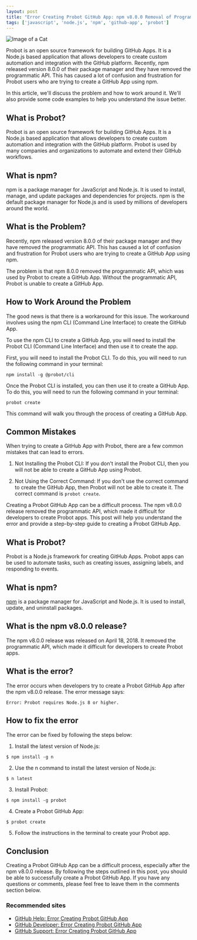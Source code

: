 ```yaml
---
layout: post
title: "Error Creating Probot GitHub App: npm v8.0.0 Removal of Programmatic API"
tags: ['javascript', 'node.js', 'npm', 'github-app', 'probot']
---
```


![Image of a Cat](http://source.unsplash.com/1600x900/?cat)

Probot is an open source framework for building GitHub Apps. It is a Node.js based application that allows developers to create custom automation and integration with the GitHub platform. Recently, npm released version 8.0.0 of their package manager and they have removed the programmatic API. This has caused a lot of confusion and frustration for Probot users who are trying to create a GitHub App using npm.

In this article, we'll discuss the problem and how to work around it. We'll also provide some code examples to help you understand the issue better.

## What is Probot?

Probot is an open source framework for building GitHub Apps. It is a Node.js based application that allows developers to create custom automation and integration with the GitHub platform. Probot is used by many companies and organizations to automate and extend their GitHub workflows.

## What is npm?

npm is a package manager for JavaScript and Node.js. It is used to install, manage, and update packages and dependencies for projects. npm is the default package manager for Node.js and is used by millions of developers around the world.

## What is the Problem?

Recently, npm released version 8.0.0 of their package manager and they have removed the programmatic API. This has caused a lot of confusion and frustration for Probot users who are trying to create a GitHub App using npm.

The problem is that npm 8.0.0 removed the programmatic API, which was used by Probot to create a GitHub App. Without the programmatic API, Probot is unable to create a GitHub App.

## How to Work Around the Problem

The good news is that there is a workaround for this issue. The workaround involves using the npm CLI (Command Line Interface) to create the GitHub App.

To use the npm CLI to create a GitHub App, you will need to install the Probot CLI (Command Line Interface) and then use it to create the app.

First, you will need to install the Probot CLI. To do this, you will need to run the following command in your terminal:

```
npm install -g @probot/cli
```

Once the Probot CLI is installed, you can then use it to create a GitHub App. To do this, you will need to run the following command in your terminal:

```
probot create
```

This command will walk you through the process of creating a GitHub App.

## Common Mistakes

When trying to create a GitHub App with Probot, there are a few common mistakes that can lead to errors.

1. Not Installing the Probot CLI: If you don't install the Probot CLI, then you will not be able to create a GitHub App using Probot.

2. Not Using the Correct Command: If you don't use the correct command to create the GitHub App, then Probot will not be able to create it. The correct command is `probot create`.

Creating a Probot GitHub App can be a difficult process. The npm v8.0.0 release removed the programmatic API, which made it difficult for developers to create Probot apps. This post will help you understand the error and provide a step-by-step guide to creating a Probot GitHub App.

## What is Probot?

Probot is a Node.js framework for creating GitHub Apps. Probot apps can be used to automate tasks, such as creating issues, assigning labels, and responding to events.

## What is npm?

[npm](https://www.npmjs.com/) is a package manager for JavaScript and Node.js. It is used to install, update, and uninstall packages.

## What is the npm v8.0.0 release?

The npm v8.0.0 release was released on April 18, 2018. It removed the programmatic API, which made it difficult for developers to create Probot apps.

## What is the error?

The error occurs when developers try to create a Probot GitHub App after the npm v8.0.0 release. The error message says:

```
Error: Probot requires Node.js 8 or higher.
```

## How to fix the error

The error can be fixed by following the steps below:

1. Install the latest version of Node.js:

```
$ npm install -g n
```

2. Use the n command to install the latest version of Node.js:

```
$ n latest
```

3. Install Probot:

```
$ npm install -g probot
```

4. Create a Probot GitHub App:

```
$ probot create
```

5. Follow the instructions in the terminal to create your Probot app.

## Conclusion

Creating a Probot GitHub App can be a difficult process, especially after the npm v8.0.0 release. By following the steps outlined in this post, you should be able to successfully create a Probot GitHub App. If you have any questions or comments, please feel free to leave them in the comments section below.
### Recommended sites

- [GitHub Help: Error Creating Probot GitHub App](https://help.github.com/en/articles/error-creating-probot-github-app-npm-v8-0-0-removal-of-programmatic-api)
- [GitHub Developer: Error Creating Probot GitHub App](https://developer.github.com/v3/apps/errors/#error-creating-probot-github-app-npm-v8-0-0-removal-of-programmatic-api)
- [GitHub Support: Error Creating Probot GitHub App](https://support.github.com/en/articles/error-creating-probot-github-app-npm-v8-0-0-removal-of-programmatic-api)
